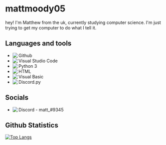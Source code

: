 <h1>
    mattmoody05
</h1>
<p>
   hey! I'm Matthew from the uk, currently studying computer science. I'm just trying to get my computer to do what I tell it. 
</p>
<h2>
    Languages and tools
</h2>
<p>    
    <ul>
        <li><img align="left" src="https://img.icons8.com/dusk/24/000000/github.png"/>Github</li>
        <li><img align="left" src="https://img.icons8.com/dusk/24/000000/visual-studio-code-2019.png"/>Visual Studio Code</li>
        <li><img align="left" src="https://img.icons8.com/dusk/24/000000/python.png"/>Python 3</li>
        <li><img align="left" src="https://img.icons8.com/dusk/24/000000/html-5.png"/>HTML</li>
        <li><img align="left" src="https://img.icons8.com/dusk/24/000000/google-code.png"/>Visual Basic</li>
        <li><img align="left" src="https://img.icons8.com/dusk/24/000000/discord-logo.png"/>Discord.py</li>
    </ul>
</p>
<h2>
    Socials
</h2>
<p>
    <ul>
        <li><img align="left" src="https://img.icons8.com/dusk/24/000000/discord-logo.png"/>Discord - matt_#9345</li>
    </ul>
</p>
<h2>
    Github Statistics
</h2>

[![Top Langs](https://github-readme-stats.vercel.app/api/top-langs/?username=mattmoody05&)](https://github.com/anuraghazra/github-readme-stats)
